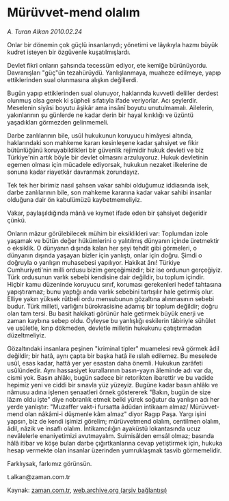 # Mürüvvet-mend olalım

*A. Turan Alkan 2010.02.24*

<tr><td class="metin" colspan="2" style="padding-top: 20px; padding-left: 5px; ">Onlar bir dönemin çok güçlü insanlarıydı; yönetimi ve lâyıkıyla hazmı büyük kudret isteyen bir özgüvenle kuşatılmışlardı.</td></tr><tr><td class="metin" colspan="2" style="padding-top: 20px; padding-left: 5px; "><p>Devlet fikri onların şahsında tecessüm ediyor, ete kemiğe bürünüyordu. Davranışları "güç"ün tezahürüydü. Yanlışlanmaya, muaheze edilmeye, yapıp ettiklerinden sual olunmasına alışkın değillerdi.
<p>Bugün yapıp ettiklerinden sual olunuyor, haklarında kuvvetli deliller derdest olunmuş olsa gerek ki şüpheli sıfatıyla ifade veriyorlar. Acı şeylerdir. Meselenin siyâsi boyutu âşikâr ama insânî boyutu unutulmamalı. Ailelerin, yakınlarının şu günlerde ne kadar derin bir hayal kırıklığı ve üzüntü yaşadıkları görmezden gelinmemeli.
<p>Darbe zanlılarının bile, usûl hukukunun koruyucu himâyesi altında, haklarındaki son mahkeme kararı kesinleşene kadar şahsiyet ve fikir bütünlüğünü koruyabildikleri bir güvenlik rejimidir hukuk devleti ve biz Türkiye'nin artık böyle bir devlet olmasını arzuluyoruz. Hukuk devletinin egemen olması için mücadele ediyorsak, hukukun nezaket ilkelerine de sonuna kadar riayetkâr davranmak zorundayız.
<p>Tek tek her birimiz nasıl şahsen vakar sahibi olduğumuz iddiasında isek, darbe zanlılarının bile, son mahkeme kararına kadar vakar sahibi insanlar olduğuna dair ön kabulümüzü kaybetmemeliyiz.
<p>Vakar, paylaşıldığında mânâ ve kıymet ifade eden bir şahsiyet değeridir çünkü.
<p>Onların mâzur görülebilecek mühim bir eksiklikleri var: Toplumdan izole yaşamak ve bütün değer hükümlerini o yalıtılmış dünyanın içinde üretmektir o eksiklik. O dünyanın dışında kalan her şeyi tehdit gibi görmeleri, o dünyanın dışında yaşayan bizler için yanlıştı, onlar için doğru. Şimdi o doğruyla o yanlışın muhasebesi yapılıyor. Hakikat ânı! Türkiye Cumhuriyeti'nin milli ordusu bizim gerçeğimizdir; biz ise ordunun gerçeğiyiz. Türk ordusunun varlık sebebi kendisine dair değildir, bu toplum içindir. Hiçbir kamu düzeninde koruyucu sınıf, koruması gerekenleri hedef tahtasına yapıştıramaz; bunu yaptığı anda varlık sebebini tartışılır hale getirmiş olur. Elliye yakın yüksek rütbeli ordu mensubunun gözaltına alınmasının sebebi budur. Türk milleti, varlığını bürokrasisine adamış bir toplum değildir; doğru olan tam tersi. Bu basit hakikati görünür hale getirmek büyük enerji ve zaman kaybına sebep oldu. Öyleyse bu yanlışlığı eskilerin tâbiriyle sühûlet ve usûletle, kırıp dökmeden, devletle milletin hukukunu çatıştırmadan düzeltmeliyiz.
<p>Gözaltındaki insanlara peşinen "kriminal tipler" muamelesi revâ görmek âdil değildir; bir hatâ, aynı çapta bir başka hatâ ile ıslah edilemez. Bu meselede usûl, esas kadar, hattâ yer yer esastan daha önemli. Hukukun zarâfeti usûlündedir. Aynı hassasiyet kurallarının basın-yayın âleminde adı var da, cismi yok. Basın ahlâkı, bugün sadece bir retorikten ibarettir ve bu vadide hepimiz yeni ve ciddi bir sınavla yüz yüzeyiz. Bugüne kadar basın ahlâkı ve nâmusu adına işlenen şenaatleri örnek göstererek "Bakın, bugün de size lâzım oldu işte" diye nobranlık etmek belki yürek soğutur da yanlışın adı her yerde yanlıştır: "Muzaffer vakt-i fursatta âdûdan intikaam almaz/ Mürüvvet-mend olan nâkâmi-i düşmenle kâm almaz" diyor Ragıp Paşa. Yargı işini yapsın, biz de kendi işimizi görelim; mürüvvetmend olalım, centilmen olalım, âdil, nâzik ve insaflı olalım. İntikamcılığın ayaküstü lokantasında ucuz nevâlelerle enaniyetimizi avutmayalım. Suimisâlden emsâl olmaz; basında hâlâ itibar ve köşe bulan darbe çığırtkanlarına cevap yetiştirmek için, hukuka hesap vermekte olan insanlar üzerinden yumruklaşmak tasvib görmemelidir.
<p>Farklıysak, farkımız görünsün. 
<p>t.alkan@zaman.com.tr<br/></p></p></p></p></p></p></p></p></p></td></tr>

Kaynak: [zaman.com.tr](http://zaman.com.tr/yazar.do?yazino=954891), [web.archive.org (arşiv bağlantısı)](http://web.archive.org/web/20100301082414/http://www.zaman.com.tr:80/yazar.do?yazino=954891)
